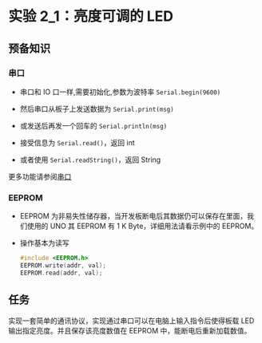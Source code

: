 # 实验 2_1：亮度可调的 LED

## 预备知识

### 串口

* 串口和 IO 口一样,需要初始化,参数为波特率 `Serial.begin(9600)`

* 然后串口从板子上发送数据为 `Serial.print(msg)`

* 或发送后再发一个回车的 `Serial.println(msg)`

* 接受信息为 `Serial.read()`，返回 int

* 或者使用 `Serial.readString()`，返回 String

更多功能请参阅[串口](https://www.arduino.cc/reference/en/language/functions/communication/serial/)



### EEPROM

* EEPROM 为非易失性储存器，当开发板断电后其数据仍可以保存在里面，我们使用的 UNO 其 EEPROM 有 1 K Byte，详细用法请看示例中的 EEPROM。

* 操作基本为读写

  ```cpp
  #include <EEPROM.h>
  EEPROM.write(addr, val);
  EEPROM.read(addr, val);
  ```



## 任务

实现一套简单的通讯协议，实现通过串口可以在电脑上输入指令后使得板载 LED 输出指定亮度。并且保存该亮度数值在 EEPROM 中，能断电后重新加载数值。
